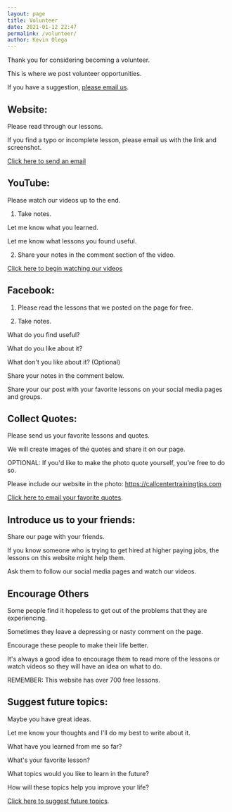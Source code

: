 ```yaml
--- 
layout: page
title: Volunteer
date: 2021-01-12 22:47
permalink: /volunteer/ 
author: Kevin Olega 
--- 
```

Thank you for considering becoming a volunteer.

This is where we post volunteer opportunities.

If you have a suggestion, [please email us](https://callcentertrainingtips.com/contact).

## Website:

Please read through our lessons.

If you find a typo or incomplete lesson, please email us with the link and screenshot.

[Click here to send an email](https://callcentertrainingtips.com/contact)

## YouTube:

Please watch our videos up to the end.

1. Take notes. 

Let me know what you learned. 

Let me know what lessons you found useful.

2. Share your notes in the comment section of the video.

[Click here to begin watching our videos](https://www.youtube.com/user/CCTTshow)

## Facebook:

1. Please read the lessons that we posted on the page for free.

2. Take notes.

What do you find useful?

What do you like about it?

What don't you like about it? (Optional)

Share your notes in the comment below.

Share your our post with your favorite lessons on your social media pages and groups.

## Collect Quotes:

Please send us your favorite lessons and quotes.

We will create images of the quotes and share it on our page.

OPTIONAL: If you'd like to make the photo quote yourself, you're free to do so. 

Please include our website in the photo:
https://callcentertrainingtips.com

[Click here to email your favorite quotes](https://callcentertrainingtips.com/contact).

## Introduce us to your friends:

Share our page with your friends.

If you know someone who is trying to get hired at higher paying jobs, the lessons on this website might help them.

Ask them to follow our social media pages and watch our videos.

## Encourage Others

Some people find it hopeless to get out of the problems that they are experiencing.

Sometimes they leave a depressing or nasty comment on the page.

Encourage these people to make their life better.

It's always a good idea to encourage them to read more of the lessons or watch videos so they will have an idea on what to do.

REMEMBER: This website has over 700 free lessons.

## Suggest future topics:

Maybe you have great ideas.

Let me know your thoughts and I'll do my best to write about it.

What have you learned from me so far?

What's your favorite lesson?

What topics would you like to learn in the future?

How will these topics help you improve your life?

[Click here to suggest future topics](https://callcentertrainingtips.com/contact).

